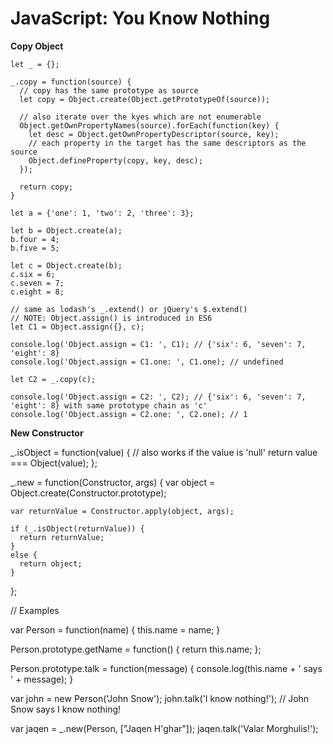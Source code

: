 # JavaScript: You Know Nothing

**Copy Object**

    let _ = {};

    _.copy = function(source) {
      // copy has the same prototype as source
      let copy = Object.create(Object.getPrototypeOf(source));

      // also iterate over the kyes which are not enumerable
      Object.getOwnPropertyNames(source).forEach(function(key) {
        let desc = Object.getOwnPropertyDescriptor(source, key);
        // each property in the target has the same descriptors as the source
        Object.defineProperty(copy, key, desc);
      });

      return copy;
    }

    let a = {'one': 1, 'two': 2, 'three': 3};

    let b = Object.create(a);
    b.four = 4;
    b.five = 5;

    let c = Object.create(b);
    c.six = 6;
    c.seven = 7;
    c.eight = 8;

    // same as lodash's _.extend() or jQuery's $.extend()
    // NOTE: Object.assign() is introduced in ES6
    let C1 = Object.assign({}, c);

    console.log('Object.assign = C1: ', C1); // {'six': 6, 'seven': 7, 'eight': 8}
    console.log('Object.assign = C1.one: ', C1.one); // undefined

    let C2 = _.copy(c);

    console.log('Object.assign = C2: ', C2); // {'six': 6, 'seven': 7, 'eight': 8} with same prototype chain as 'c'
    console.log('Object.assign = C2.one: ', C2.one); // 1

**New Constructor**

  _.isObject = function(value) {
    // also works if the value is 'null'
    return value === Object(value);
  };

  _.new = function(Constructor, args) {
    var object = Object.create(Constructor.prototype);

    var returnValue = Constructor.apply(object, args);

    if (_.isObject(returnValue)) {
      return returnValue;
    }
    else {
      return object;
    }
  };

  // Examples

  var Person = function(name) {
    this.name = name;
  }

  Person.prototype.getName = function() {
    return this.name;
  };

  Person.prototype.talk = function(message) {
    console.log(this.name + ' says ' + message);
  }

  var john = new Person('John Snow');
  john.talk('I know nothing!'); // John Snow says I know nothing!

  var jaqen = _.new(Person, ["Jaqen H'ghar"]);
  jaqen.talk('Valar Morghulis!');
